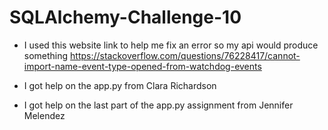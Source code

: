 # SQLAlchemy-Challenge-10

* I used this website link to help me fix an error so my api would produce something https://stackoverflow.com/questions/76228417/cannot-import-name-event-type-opened-from-watchdog-events

* I got help on the app.py from Clara Richardson
  
* I got help on the last part of the app.py assignment from Jennifer Melendez
